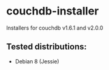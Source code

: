 # couchdb-installer
Installers for couchdb v1.6.1 and v2.0.0

## Tested distributions:
  - Debian 8 (Jessie)
